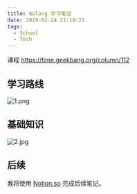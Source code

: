 ```yaml
---
title: Golang 学习笔记
date: 2019-02-24 21:19:21
tags:
  - School
  - Tech
---
```


课程 https://time.geekbang.org/column/112

## 学习路线

![1.png](https://alicdn.kmahyyg.xyz/asset_files/golang/1.png)

## 基础知识

![2.jpg](https://alicdn.kmahyyg.xyz/asset_files/golang/2.jpg)

## 后续

我将使用 [Notion.so](https://www.notion.so/kmahyyg/Golang-Learning-Notes-aacf3c92f4d7452f8b27881bf1856eda) 完成后续笔记。
